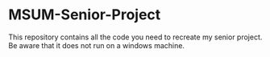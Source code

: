 # MSUM-Senior-Project
This repository contains all the code you need to recreate my senior project. Be aware that it does not run on a windows machine.  

